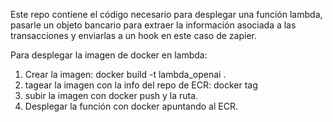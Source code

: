 Este repo contiene el código necesario para desplegar una función lambda, pasarle un objeto bancario para extraer la información asociada a las transacciones y enviarlas a un hook en este caso de zapier.

Para desplegar la imagen de docker en lambda:
1. Crear la imagen: docker build -t lambda_openai .     
2. tagear la imagen con la info del repo de ECR: docker tag
3. subir la imagen con docker push y la ruta.
4. Desplegar la función con docker apuntando al ECR.